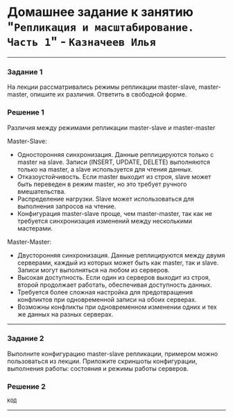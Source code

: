 # Домашнее задание к занятию "`Репликация и масштабирование. Часть 1`" - `Казначеев Илья`

---

### Задание 1
На лекции рассматривались режимы репликации master-slave, master-master, опишите их различия.
Ответить в свободной форме.

### Решение 1
Различия между режимами репликации master-slave и master-master

Master-Slave:
- Односторонняя синхронизация. Данные реплицируются только с master на slave. Записи (INSERT, UPDATE, DELETE) выполняются только на master, а slave используется для чтения данных.
- Отказоустойчивость. Если master выходит из строя, slave может быть переведен в режим master, но это требует ручного вмешательства.
- Распределение нагрузки. Slave может использоваться для выполнения запросов на чтение.
- Конфигурация master-slave проще, чем master-master, так как не требуется синхронизация изменений между несколькими мастерами.

Master-Master:
- Двусторонняя синхронизация. Данные реплицируются между двумя серверами, каждый из которых может быть как master, так и slave. Записи могут выполняться на любом из серверов.
- Высокая доступность. Если один из серверов выходит из строя, второй продолжает работать, обеспечивая доступность данных.
- Требуется более сложная настройка для предотвращения конфликтов при одновременной записи на обоих серверах.
- Возможны конфликты при одновременном изменении одних и тех же данных на разных серверах.

---

### Задание 2
Выполните конфигурацию master-slave репликации, примером можно пользоваться из лекции.
Приложите скриншоты конфигурации, выполнения работы: состояния и режимы работы серверов.

### Решение 2
```
КОД
```


---

